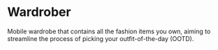 # Wardrober
Mobile wardrobe that contains all the fashion items you own, aiming to streamline the process of picking your outfit-of-the-day (OOTD). 
